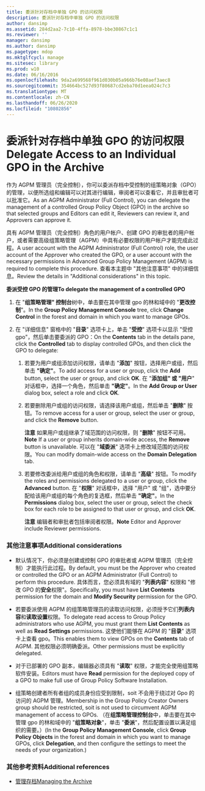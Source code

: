```yaml
---
title: 委派针对存档中单独 GPO 的访问权限
description: 委派针对存档中单独 GPO 的访问权限
author: dansimp
ms.assetid: 284d2aa2-7c10-4ffa-8978-bbe30867c1c1
ms.reviewer: ''
manager: dansimp
ms.author: dansimp
ms.pagetype: mdop
ms.mktglfcycl: manage
ms.sitesec: library
ms.prod: w10
ms.date: 06/16/2016
ms.openlocfilehash: 9da2a699568f961d030b05a966b76e08aef3aec8
ms.sourcegitcommit: 354664bc527d93f80687cd2eba70d1eea024c7c3
ms.translationtype: MT
ms.contentlocale: zh-CN
ms.lasthandoff: 06/26/2020
ms.locfileid: "10802856"
---
```

# <span data-ttu-id="2859f-103">委派针对存档中单独 GPO 的访问权限</span><span class="sxs-lookup"><span data-stu-id="2859f-103">Delegate Access to an Individual GPO in the Archive</span></span>


<span data-ttu-id="2859f-104">作为 AGPM 管理员（完全控制），你可以委派存档中受控制的组策略对象（GPO）的管理，以便所选组和编辑可以对其进行编辑，审阅者可以查看它，并且审批者可以批准它。</span><span class="sxs-lookup"><span data-stu-id="2859f-104">As an AGPM Administrator (Full Control), you can delegate the management of a controlled Group Policy Object (GPO) in the archive so that selected groups and Editors can edit it, Reviewers can review it, and Approvers can approve it.</span></span>

<span data-ttu-id="2859f-105">具有 AGPM 管理员（完全控制）角色的用户帐户、创建 GPO 的审批者的用户帐户，或者需要高级组策略管理（AGPM）中具有必要权限的用户帐户才能完成此过程。</span><span class="sxs-lookup"><span data-stu-id="2859f-105">A user account with the AGPM Administrator (Full Control) role, the user account of the Approver who created the GPO, or a user account with the necessary permissions in Advanced Group Policy Management (AGPM) is required to complete this procedure.</span></span> <span data-ttu-id="2859f-106">查看本主题中 "其他注意事项" 中的详细信息。</span><span class="sxs-lookup"><span data-stu-id="2859f-106">Review the details in "Additional considerations" in this topic.</span></span>

**<span data-ttu-id="2859f-107">委派受控 GPO 的管理</span><span class="sxs-lookup"><span data-stu-id="2859f-107">To delegate the management of a controlled GPO</span></span>**

1.  <span data-ttu-id="2859f-108">在 "**组策略管理" 控制台**树中，单击要在其中管理 gpo 的林和域中的 "**更改控制**"。</span><span class="sxs-lookup"><span data-stu-id="2859f-108">In the **Group Policy Management Console** tree, click **Change Control** in the forest and domain in which you want to manage GPOs.</span></span>

2.  <span data-ttu-id="2859f-109">在 "详细信息" 窗格中的 "**目录**" 选项卡上，单击 "**受控**" 选项卡以显示 "受控 gpo"，然后单击要委派的 GPO：</span><span class="sxs-lookup"><span data-stu-id="2859f-109">On the **Contents** tab in the details pane, click the **Controlled** tab to display controlled GPOs, and then click the GPO to delegate:</span></span>

    1.  <span data-ttu-id="2859f-110">若要为用户或组添加访问权限，请单击 "**添加**" 按钮，选择用户或组，然后单击 **"确定"**。</span><span class="sxs-lookup"><span data-stu-id="2859f-110">To add access for a user or group, click the **Add** button, select the user or group, and click **OK**.</span></span> <span data-ttu-id="2859f-111">在 "**添加组" 或 "用户**" 对话框中，选择一个角色，然后单击 **"确定"**。</span><span class="sxs-lookup"><span data-stu-id="2859f-111">In the **Add Group or User** dialog box, select a role and click **OK**.</span></span>

    2.  <span data-ttu-id="2859f-112">若要删除用户或组的访问权限，请选择该用户或组，然后单击 "**删除**" 按钮。</span><span class="sxs-lookup"><span data-stu-id="2859f-112">To remove access for a user or group, select the user or group, and click the **Remove** button.</span></span>

        <span data-ttu-id="2859f-113">**注意** 如果用户或组继承了域范围的访问权限，则 "**删除**" 按钮不可用。</span><span class="sxs-lookup"><span data-stu-id="2859f-113">**Note** If a user or group inherits domain-wide access, the **Remove** button is unavailable.</span></span> <span data-ttu-id="2859f-114">可以在 "**域委派**" 选项卡上修改域范围的访问权限。</span><span class="sxs-lookup"><span data-stu-id="2859f-114">You can modify domain-wide access on the **Domain Delegation** tab.</span></span>

         

    3.  <span data-ttu-id="2859f-115">若要修改委派给用户或组的角色和权限，请单击 "**高级**" 按钮。</span><span class="sxs-lookup"><span data-stu-id="2859f-115">To modify the roles and permissions delegated to a user or group, click the **Advanced** button.</span></span> <span data-ttu-id="2859f-116">在 "**权限**" 对话框中，选择 "用户" 或 "组"，选中要分配给该用户或组的每个角色的复选框，然后单击 **"确定"**。</span><span class="sxs-lookup"><span data-stu-id="2859f-116">In the **Permissions** dialog box, select the user or group, select the check box for each role to be assigned to that user or group, and click **OK**.</span></span>

        <span data-ttu-id="2859f-117">**注意** 编辑者和审批者包括审阅者权限。</span><span class="sxs-lookup"><span data-stu-id="2859f-117">**Note** Editor and Approver include Reviewer permissions.</span></span>

         

### <span data-ttu-id="2859f-118">其他注意事项</span><span class="sxs-lookup"><span data-stu-id="2859f-118">Additional considerations</span></span>

-   <span data-ttu-id="2859f-119">默认情况下，你必须是创建或控制 GPO 的审批者或 AGPM 管理员（完全控制）才能执行此过程。</span><span class="sxs-lookup"><span data-stu-id="2859f-119">By default, you must be the Approver who created or controlled the GPO or an AGPM Administrator (Full Control) to perform this procedure.</span></span> <span data-ttu-id="2859f-120">具体而言，您必须具有域的 "**列表内容**" 权限和 "修改 GPO 的**安全**权限"。</span><span class="sxs-lookup"><span data-stu-id="2859f-120">Specifically, you must have **List Contents** permission for the domain and **Modify Security** permission for the GPO.</span></span>

-   <span data-ttu-id="2859f-121">若要委派使用 AGPM 的组策略管理员的读取访问权限，必须授予它们**列表内容**和**读取设置**权限。</span><span class="sxs-lookup"><span data-stu-id="2859f-121">To delegate read access to Group Policy administrators who use AGPM, you must grant them **List Contents** as well as **Read Settings** permissions.</span></span> <span data-ttu-id="2859f-122">这使他们能够在 AGPM 的 "**目录**" 选项卡上查看 gpo。</span><span class="sxs-lookup"><span data-stu-id="2859f-122">This enables them to view GPOs on the **Contents** tab of AGPM.</span></span> <span data-ttu-id="2859f-123">其他权限必须明确委派。</span><span class="sxs-lookup"><span data-stu-id="2859f-123">Other permissions must be explicitly delegated.</span></span>

-   <span data-ttu-id="2859f-124">对于已部署的 GPO 副本，编辑器必须具有 "**读取**" 权限，才能完全使用组策略软件安装。</span><span class="sxs-lookup"><span data-stu-id="2859f-124">Editors must have **Read** permission for the deployed copy of a GPO to make full use of Group Policy Software Installation.</span></span>

-   <span data-ttu-id="2859f-125">组策略创建者所有者组的成员身份应受到限制，soit 不会用于绕过对 Gpo 的访问的 AGPM 管理。</span><span class="sxs-lookup"><span data-stu-id="2859f-125">Membership in the Group Policy Creator Owners group should be restricted, soit is not used to circumvent AGPM management of access to GPOs.</span></span> <span data-ttu-id="2859f-126">（在**组策略管理控制台**中，单击要在其中管理 gpo 的林和域中的 "**组策略对象**"，单击 "**委派**"，然后配置设置以满足组织的需要。）</span><span class="sxs-lookup"><span data-stu-id="2859f-126">(In the **Group Policy Management Console**, click **Group Policy Objects** in the forest and domain in which you want to manage GPOs, click **Delegation**, and then configure the settings to meet the needs of your organization.)</span></span>

### <span data-ttu-id="2859f-127">其他参考资料</span><span class="sxs-lookup"><span data-stu-id="2859f-127">Additional references</span></span>

-   [<span data-ttu-id="2859f-128">管理存档</span><span class="sxs-lookup"><span data-stu-id="2859f-128">Managing the Archive</span></span>](managing-the-archive-agpm40.md)

 

 





